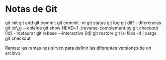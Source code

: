 
# Notas de Git

git init
git add
git commit
git commit -m 
git status
git log
git diff - diferencias
git lof¿g --onleine
git show HEAD~1 .\reverse-complement.py
git checkout [id] - restaurar
git rebase --interactive [id]
git restore
git ls-files -d | xargs git checkout


Ramas: las ramas nos sirven para definir las diferentes versiones de un archivo

